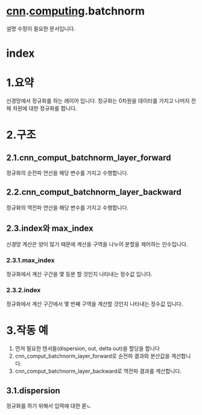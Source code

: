 [cnn](./../README.md).[computing](./README.md).batchnorm
=======


설명 수정이 필요한 문서입니다. 

# index

# 1.요약
신경망에서 정규화를 하는 레이어 입니다.
정규화는 0차원을 데이터를 가지고 나머지 전체 차원에 대한 정규화를 합니다.

# 2.구조

## 2.1.cnn_comput_batchnorm_layer_forward
정규화의 순전파 연산을 해당 변수를 가지고 수행합니다.

## 2.2.cnn_comput_batchnorm_layer_backward
정규화의 역전파 연산을 해당 변수를 가지고 수행합니다.

## 2.3.index와 max_index
신경망 계산은 양이 많기 때문에 계산을 구역을 나누어 분할을 제어하는 인수입니다. 

### 2.3.1.max_index
정규화에서 계산 구간을 몇 등분 할 것인지 나타내는 정수값 입니다.

### 2.3.2.index
정규화에서 계산 구간에서 몇 번째 구역을 계산할 것인지 나타내는 정수값 입니다.


# 3.작동 예
1. 먼저 필요한 텐서들(dispersion, out, delta out)을 할당을 합니다
2. cnn_comput_batchnorm_layer_forward로 순전파 결과와 분산값을 계산합니다.
3. cnn_comput_batchnorm_layer_backward로 역전파 결과를 계산합니다.

## 3.1.dispersion
정규화를 하기 위해서 입력에 대한 몯ㄴ